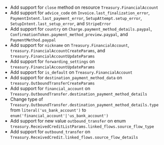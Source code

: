 * Add support for `close` method on resource `Treasury.FinancialAccount`
* Add support for `advice_code` on `Invoice.last_finalization_error`, `PaymentIntent.last_payment_error`, `SetupAttempt.setup_error`, `SetupIntent.last_setup_error`, and `StripeError`
* Add support for `country` on `Charge.payment_method_details.paypal`, `ConfirmationToken.payment_method_preview.paypal`, and `PaymentMethod.paypal`
* Add support for `nickname` on `Treasury.FinancialAccount`, `treasury.FinancialAccountCreateParams`, and `treasury.FinancialAccountUpdateParams`
* Add support for `forwarding_settings` on `treasury.FinancialAccountUpdateParams`
* Add support for `is_default` on `Treasury.FinancialAccount`
* Add support for `destination_payment_method_data` on `treasury.OutboundTransferCreateParams`
* Add support for `financial_account` on `Treasury.OutboundTransfer.destination_payment_method_details`
* Change type of `Treasury.OutboundTransfer.destination_payment_method_details.type` from `literal('us_bank_account')` to `enum('financial_account'|'us_bank_account')`
* Add support for new value `outbound_transfer` on enum `treasury.ReceivedCreditListParams.linked_flows.source_flow_type`
* Add support for `outbound_transfer` on `Treasury.ReceivedCredit.linked_flows.source_flow_details`